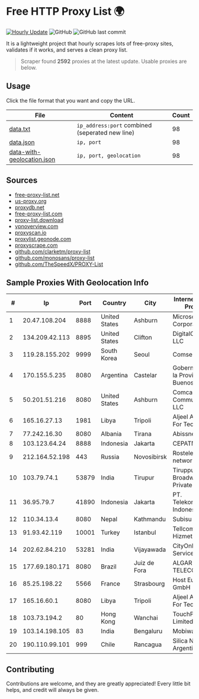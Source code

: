 
# Free HTTP Proxy List 🌍

[![Hourly Update](https://github.com/mertguvencli/http-proxy-list/actions/workflows/main.yml/badge.svg?branch=main)](https://github.com/mertguvencli/http-proxy-list/actions/workflows/main.yml)
![GitHub](https://img.shields.io/github/license/mertguvencli/http-proxy-list)
![GitHub last commit](https://img.shields.io/github/last-commit/mertguvencli/http-proxy-list)

It is a lightweight project that hourly scrapes lots of free-proxy sites, validates if it works, and serves a clean proxy list.


> Scraper found **2592** proxies at the latest update. Usable proxies are below.

## Usage

Click the file format that you want and copy the URL.


|File|Content|Count|
|----|-------|-----|
|[data.txt](https://raw.githubusercontent.com/mertguvencli/http-proxy-list/main/proxy-list/data.txt)|`ip_address:port` combined (seperated new line)|98|
|[data.json](https://raw.githubusercontent.com/mertguvencli/http-proxy-list/main/proxy-list/data.json)|`ip, port`|98|
|[data-with-geolocation.json](https://raw.githubusercontent.com/mertguvencli/http-proxy-list/main/proxy-list/data-with-geolocation.json)|`ip, port, geolocation`|98|

## Sources

* [free-proxy-list.net](https://free-proxy-list.net)
* [us-proxy.org](https://www.us-proxy.org)
* [proxydb.net](http://proxydb.net)
* [free-proxy-list.com](https://free-proxy-list.com/?page=&port=&type%5B%5D=http&type%5B%5D=https&up_time=0&search=Search)
* [proxy-list.download](https://www.proxy-list.download/HTTP)
* [vpnoverview.com](https://vpnoverview.com/privacy/anonymous-browsing/free-proxy-servers)
* [proxyscan.io](https://www.proxyscan.io)
* [proxylist.geonode.com](https://proxylist.geonode.com/api/proxy-list?limit=300&page=1&sort_by=lastChecked&sort_type=desc&protocols=http,https)
* [proxyscrape.com](https://api.proxyscrape.com/v2/?request=displayproxies&protocol=http&timeout=10000&country=all&ssl=all&anonymity=all)
* [github.com/clarketm/proxy-list](https://raw.githubusercontent.com/clarketm/proxy-list/master/proxy-list-raw.txt)
* [github.com/monosans/proxy-list](https://raw.githubusercontent.com/monosans/proxy-list/main/proxies/http.txt)
* [github.com/TheSpeedX/PROXY-List](https://raw.githubusercontent.com/TheSpeedX/PROXY-List/master/http.txt)


## Sample Proxies With Geolocation Info

|#|Ip|Port|Country|City|Internet Service Provider|
|-|--|----|-------|----|-------------------------|
|1|20.47.108.204|8888|United States|Ashburn|Microsoft Corporation|
|2|134.209.42.113|8895|United States|Clifton|DigitalOcean, LLC|
|3|119.28.155.202|9999|South Korea|Seoul|ComsenzNet|
|4|170.155.5.235|8080|Argentina|Castelar|Gobernacion de la Provincia de Buenos Aires|
|5|50.201.51.216|8080|United States|Ashburn|Comcast Cable Communications, LLC|
|6|165.16.27.13|1981|Libya|Tripoli|Aljeel Aljadeed For Technology|
|7|77.242.16.30|8080|Albania|Tirana|Abissnet ISP|
|8|103.123.64.24|8888|Indonesia|Jakarta|CEPATNET|
|9|212.164.52.198|443|Russia|Novosibirsk|Rostelecom networks|
|10|103.79.74.1|53879|India|Tirupur|Tiruppur Broadwave Private Limited|
|11|36.95.79.7|41890|Indonesia|Jakarta|PT. Telekomunikasi Indonesia|
|12|110.34.13.4|8080|Nepal|Kathmandu|Subisu Cablenet|
|13|91.93.42.119|10001|Turkey|Istanbul|Tellcom Iletisim Hizmetleri A.S.|
|14|202.62.84.210|53281|India|Vijayawada|CityOnline Services Ltd|
|15|177.69.180.171|8080|Brazil|Juiz de Fora|ALGAR TELECOM S/A|
|16|85.25.198.22|5566|France|Strasbourg|Host Europe GmbH|
|17|165.16.60.1|8080|Libya|Tripoli|Aljeel Aljadeed For Technology|
|18|103.73.194.2|80|Hong Kong|Wanchai|TouchPal HK Co., Limited|
|19|103.14.198.105|83|India|Bengaluru|Mobiwalkers|
|20|190.110.99.101|999|Chile|Rancagua|Silica Networks Argentina S.A.|



## Contributing

Contributions are welcome, and they are greatly appreciated! Every
little bit helps, and credit will always be given.

